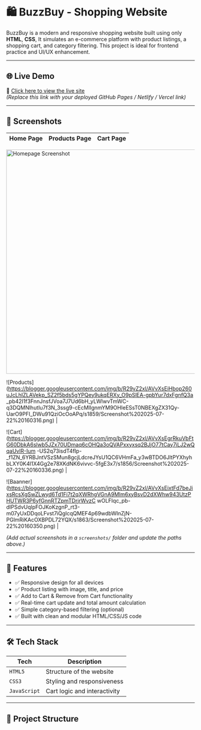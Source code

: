 # 🛍️ BuzzBuy - Shopping Website

BuzzBuy is a modern and responsive shopping website built using only **HTML**, **CSS**, It simulates an e-commerce platform with product listings,
a shopping cart, and category filtering. This project is ideal for frontend practice and UI/UX enhancement.

---

## 🌐 Live Demo

🔗 [Click here to view the live site](https://your-live-link.com)  
_(Replace this link with your deployed GitHub Pages / Netlify / Vercel link)_

---

## 📸 Screenshots

| Home Page | Products Page | Cart Page |
|-----------|---------------|-----------|

<a href="https://blogger.googleusercontent.com/img/b/R29vZ2xl/AVvXsEi9ILpydzT3yDuHhIy8IV
YBipObWbbyMdATJEvEwAERmVobTQ-ddxYkInr4lj9CgPgkeRIc9WYlEdWI5G2Ja_v76NzYUoEKjlIdwmAd_np8rkl
2GRbu54HJIYQavqrembS11QXIrECCSEfZmi70UDuClWLlYAdpXaKNHjQNORchV0KlT-FamS4gGmtW8vJ4/s1871/
Screenshot%202025-07-22%20160256.png" target="_blank">
  <img src="screenshots/home.png" alt="Homepage Screenshot" width="600"/>
</a>


![Products](https://blogger.googleusercontent.com/img/b/R29vZ2xl/AVvXsEiHbop260uJcLhIZLAVekp_SZ2f5bds5gYPQey9ukqERXy_O9pSlEA-gpbYur7dxFgnfQ3a
_pb42I1f3FnnJnsfJVoa7J7Ud6bH_yLWlwvTmWC-q3DQMNlhutIu7f3N_3ssg9-cEcMlIgnmYM9OHIeESsT0NBEXgZX31Qy-UarO9PFI_DWu91QziOcOoAPq/s1859/Screenshot%202025-07-22%20160316.png) |


![Cart](https://blogger.googleusercontent.com/img/b/R29vZ2xl/AVvXsEgrRkuVbFtG60DbkA6slwb5JZx70UDmaq6cOHQa3oQVAPxxyxsq2BJjO77tCay7iLJ2wQqaUvlR-Ium
-US2q73isdT4fIp-_f1ZN_6YRBJntVSzSMun8gcjLdcreJYsU1QC6VHmFa_y3wBTDO6JltPYXhyhbLXY0K4l1X4Gg2e78XKdNK6vivvc-5fgE3x7/s1856/Screenshot%202025-07-22%20160336.png) |


![Baanner](https://blogger.googleusercontent.com/img/b/R29vZ2xl/AVvXsEixtFd7beJixsRcsXgSwZLwyd6Td1Fi7t2qXWRhgVGnA9Mlm6xyBsvD2dXWhw943UtzPHUTWR3P6yfGnnRTZpmTDrjrWvzC
wOLFIqc_pb-dIPSdvUqlpFOJKoKzgnP_rt3-m07yUxDDqoLFvst7iQgIcqQMEF4p69wdbWInZjN-PGlmRiKAcOXBPDL72YQX/s1863/Screenshot%202025-07-22%20160350.png) |

_(Add actual screenshots in a `screenshots/` folder and update the paths above.)_

---

## 🚀 Features

- ✅ Responsive design for all devices
- ✅ Product listing with image, title, and price
- ✅ Add to Cart & Remove from Cart functionality
- ✅ Real-time cart update and total amount calculation
- ✅ Simple category-based filtering (optional)
- ✅ Built with clean and modular HTML/CSS/JS code

---

## 🛠️ Tech Stack

| Tech         | Description             |
|--------------|-------------------------|
| `HTML5`      | Structure of the website |
| `CSS3`       | Styling and responsiveness |
| `JavaScript` | Cart logic and interactivity |

---

## 📁 Project Structure

